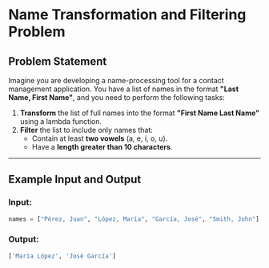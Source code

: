 # Name Transformation and Filtering Problem

## Problem Statement  
Imagine you are developing a name-processing tool for a contact management application. You have a list of names in the format **"Last Name, First Name"**, and you need to perform the following tasks:

1. **Transform** the list of full names into the format **"First Name Last Name"** using a lambda function.
2. **Filter** the list to include only names that:  
   - Contain at least **two vowels** (a, e, i, o, u).  
   - Have a **length greater than 10 characters**.  

---

## Example Input and Output  

### **Input:**  
```python
names = ["Pérez, Juan", "López, María", "García, José", "Smith, John"]
```
### **Output:**  
```py
['María López', 'José García']
```